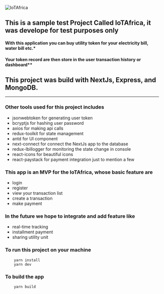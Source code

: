 <!-- Headings -->

![IoTAfrica](https://res.cloudinary.com/venture-square/image/upload/v1671486950/logo_tm2mxb.png)
## This is a sample test Project Called IoTAfrica, it was develope for test purposes only 

<!-- Italics -->
#### With this application you can buy utility token for your electricity bill, water bill etc.*

#### Your token record are then store in the user transaction history or dashboard**

## This project was build with NextJs, Express, and MongoDB.

---

### Other tools used for this project includes
* jsonwebtoken for generating user token 
* bcryptjs for hashing user password
* axios for making api calls
* redux-toolkit for state management
* antd for UI component 
* next-connect for connect the NextJs app to the database
* redux-lbillogger for monitoring the state change in console
* react-icons for beautiful icons
* react-paystack for payment integration just to mention a few

### This app is an MVP for the IoTAfrica, whose basic feature are 
* login
* register
* view your transaction list
* create a transaction
* make payment

### In the future we hope to integrate and add feature like 
* real-time tracking 
* installment payment
* sharing utility unit 

### To run this project on your machine
```
    yarn install
    yarn dev

```

### To build the app 
```
    yarn build
```